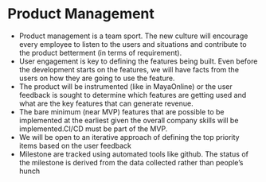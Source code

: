 # Product Management

- Product management is a team sport. The new culture will encourage every employee to listen to the users and situations and contribute to the product betterment (in terms of requirement).
- User engagement is key to defining the features being built. Even before the development starts on the features, we will have facts from the users on how they are going to use the feature.
- The product will be instrumented (like in MayaOnline) or the user feedback is sought to determine which features are getting used and what are the key features that can generate revenue.
- The bare minimum (near MVP) features that are possible to be implemented at the earliest given the overall company skills will be implemented.CI/CD must be part of the MVP.
- We will be open to an iterative approach of defining the top priority items based on the user feedback
- Milestone are tracked using automated tools like github. The status of the milestone is derived from the data collected rather than people’s hunch

